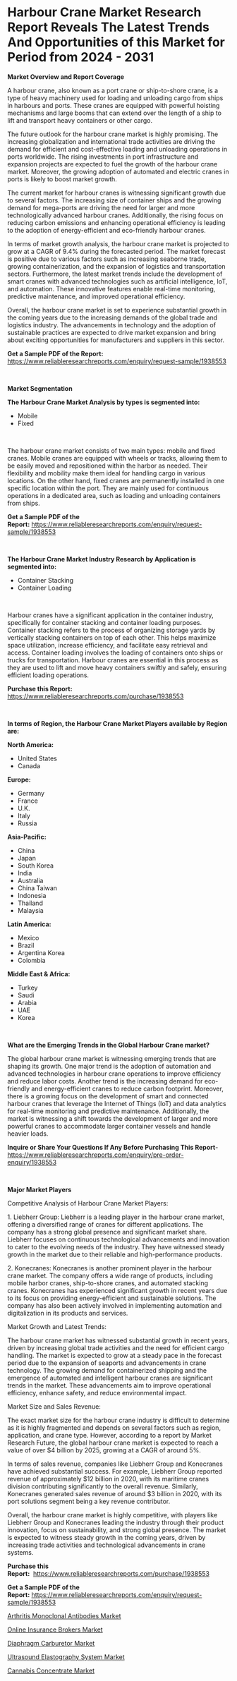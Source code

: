 <p><h1>Harbour Crane Market Research Report Reveals The Latest Trends And Opportunities of this Market for Period from 2024 - 2031</h1></p><p><strong>Market Overview and Report Coverage</strong></p>
<p><p>A harbour crane, also known as a port crane or ship-to-shore crane, is a type of heavy machinery used for loading and unloading cargo from ships in harbours and ports. These cranes are equipped with powerful hoisting mechanisms and large booms that can extend over the length of a ship to lift and transport heavy containers or other cargo.</p><p>The future outlook for the harbour crane market is highly promising. The increasing globalization and international trade activities are driving the demand for efficient and cost-effective loading and unloading operations in ports worldwide. The rising investments in port infrastructure and expansion projects are expected to fuel the growth of the harbour crane market. Moreover, the growing adoption of automated and electric cranes in ports is likely to boost market growth.</p><p>The current market for harbour cranes is witnessing significant growth due to several factors. The increasing size of container ships and the growing demand for mega-ports are driving the need for larger and more technologically advanced harbour cranes. Additionally, the rising focus on reducing carbon emissions and enhancing operational efficiency is leading to the adoption of energy-efficient and eco-friendly harbour cranes.</p><p>In terms of market growth analysis, the harbour crane market is projected to grow at a CAGR of 9.4% during the forecasted period. The market forecast is positive due to various factors such as increasing seaborne trade, growing containerization, and the expansion of logistics and transportation sectors. Furthermore, the latest market trends include the development of smart cranes with advanced technologies such as artificial intelligence, IoT, and automation. These innovative features enable real-time monitoring, predictive maintenance, and improved operational efficiency.</p><p>Overall, the harbour crane market is set to experience substantial growth in the coming years due to the increasing demands of the global trade and logistics industry. The advancements in technology and the adoption of sustainable practices are expected to drive market expansion and bring about exciting opportunities for manufacturers and suppliers in this sector.</p></p>
<p><strong>Get a Sample PDF of the Report:</strong> <a href="https://www.reliableresearchreports.com/enquiry/request-sample/1938553">https://www.reliableresearchreports.com/enquiry/request-sample/1938553</a></p>
<p>&nbsp;</p>
<p><strong>Market Segmentation</strong></p>
<p><strong>The Harbour Crane Market Analysis by types is segmented into:</strong></p>
<p><ul><li>Mobile</li><li>Fixed</li></ul></p>
<p>&nbsp;</p>
<p><p>The harbour crane market consists of two main types: mobile and fixed cranes. Mobile cranes are equipped with wheels or tracks, allowing them to be easily moved and repositioned within the harbor as needed. Their flexibility and mobility make them ideal for handling cargo in various locations. On the other hand, fixed cranes are permanently installed in one specific location within the port. They are mainly used for continuous operations in a dedicated area, such as loading and unloading containers from ships.</p></p>
<p><strong>Get a Sample PDF of the Report:</strong>&nbsp;<a href="https://www.reliableresearchreports.com/enquiry/request-sample/1938553">https://www.reliableresearchreports.com/enquiry/request-sample/1938553</a></p>
<p>&nbsp;</p>
<p><strong>The Harbour Crane Market Industry Research by Application is segmented into:</strong></p>
<p><ul><li>Container Stacking</li><li>Container Loading</li></ul></p>
<p>&nbsp;</p>
<p><p>Harbour cranes have a significant application in the container industry, specifically for container stacking and container loading purposes. Container stacking refers to the process of organizing storage yards by vertically stacking containers on top of each other. This helps maximize space utilization, increase efficiency, and facilitate easy retrieval and access. Container loading involves the loading of containers onto ships or trucks for transportation. Harbour cranes are essential in this process as they are used to lift and move heavy containers swiftly and safely, ensuring efficient loading operations.</p></p>
<p><strong>Purchase this Report:</strong>&nbsp; <a href="https://www.reliableresearchreports.com/purchase/1938553">https://www.reliableresearchreports.com/purchase/1938553</a></p>
<p>&nbsp;</p>
<p><strong>In terms of Region, the Harbour Crane Market Players available by Region are:</strong></p>
<p>
    <p> <strong> North America: </strong>
        <ul>
            <li>United States</li>
            <li>Canada</li>
        </ul>
        </p> 
    <p> <strong> Europe: </strong>
        <ul>
            <li>Germany</li>
            <li>France</li>
            <li>U.K.</li>
            <li>Italy</li>
            <li>Russia</li>
        </ul>
        </p> 
    <p> <strong> Asia-Pacific: </strong>
        <ul>
            <li>China</li>
            <li>Japan</li>
            <li>South Korea</li>
            <li>India</li>
            <li>Australia</li>
            <li>China Taiwan</li>
            <li>Indonesia</li>
            <li>Thailand</li>
            <li>Malaysia</li>
        </ul>
        </p> 
    <p> <strong> Latin America: </strong>
        <ul>
            <li>Mexico</li>
            <li>Brazil</li>
            <li>Argentina Korea</li>
            <li>Colombia</li>
        </ul>
        </p> 
    <p> <strong> Middle East & Africa: </strong>
        <ul>
            <li>Turkey</li>
            <li>Saudi</li>
            <li>Arabia</li>
            <li>UAE</li>
            <li>Korea</li>
        </ul>
    </p>
    </p>
<p>&nbsp;</p>
<p><strong>What are the Emerging Trends in the Global Harbour Crane market?</strong></p>
<p><p>The global harbour crane market is witnessing emerging trends that are shaping its growth. One major trend is the adoption of automation and advanced technologies in harbour crane operations to improve efficiency and reduce labor costs. Another trend is the increasing demand for eco-friendly and energy-efficient cranes to reduce carbon footprint. Moreover, there is a growing focus on the development of smart and connected harbour cranes that leverage the Internet of Things (IoT) and data analytics for real-time monitoring and predictive maintenance. Additionally, the market is witnessing a shift towards the development of larger and more powerful cranes to accommodate larger container vessels and handle heavier loads.</p></p>
<p><strong>Inquire or Share Your Questions If Any Before Purchasing This Report</strong>- <a href="https://www.reliableresearchreports.com/enquiry/pre-order-enquiry/1938553">https://www.reliableresearchreports.com/enquiry/pre-order-enquiry/1938553</a></p>
<p>&nbsp;</p>
<p><strong>Major Market Players</strong></p>
<p><p>Competitive Analysis of Harbour Crane Market Players:</p><p>1. Liebherr Group: Liebherr is a leading player in the harbour crane market, offering a diversified range of cranes for different applications. The company has a strong global presence and significant market share. Liebherr focuses on continuous technological advancements and innovation to cater to the evolving needs of the industry. They have witnessed steady growth in the market due to their reliable and high-performance products.</p><p>2. Konecranes: Konecranes is another prominent player in the harbour crane market. The company offers a wide range of products, including mobile harbor cranes, ship-to-shore cranes, and automated stacking cranes. Konecranes has experienced significant growth in recent years due to its focus on providing energy-efficient and sustainable solutions. The company has also been actively involved in implementing automation and digitalization in its products and services.</p><p>Market Growth and Latest Trends:</p><p>The harbour crane market has witnessed substantial growth in recent years, driven by increasing global trade activities and the need for efficient cargo handling. The market is expected to grow at a steady pace in the forecast period due to the expansion of seaports and advancements in crane technology. The growing demand for containerized shipping and the emergence of automated and intelligent harbour cranes are significant trends in the market. These advancements aim to improve operational efficiency, enhance safety, and reduce environmental impact.</p><p>Market Size and Sales Revenue:</p><p>The exact market size for the harbour crane industry is difficult to determine as it is highly fragmented and depends on several factors such as region, application, and crane type. However, according to a report by Market Research Future, the global harbour crane market is expected to reach a value of over $4 billion by 2025, growing at a CAGR of around 5%.</p><p>In terms of sales revenue, companies like Liebherr Group and Konecranes have achieved substantial success. For example, Liebherr Group reported revenue of approximately $12 billion in 2020, with its maritime cranes division contributing significantly to the overall revenue. Similarly, Konecranes generated sales revenue of around $3 billion in 2020, with its port solutions segment being a key revenue contributor.</p><p>Overall, the harbour crane market is highly competitive, with players like Liebherr Group and Konecranes leading the industry through their product innovation, focus on sustainability, and strong global presence. The market is expected to witness steady growth in the coming years, driven by increasing trade activities and technological advancements in crane systems.</p></p>
<p><strong>Purchase this Report:</strong>&nbsp;&nbsp;<a href="https://www.reliableresearchreports.com/purchase/1938553">https://www.reliableresearchreports.com/purchase/1938553</a></p>
<p></p>
<p><strong>Get a Sample PDF of the Report:</strong>&nbsp;<a href="https://www.reliableresearchreports.com/enquiry/request-sample/1938553">https://www.reliableresearchreports.com/enquiry/request-sample/1938553</a></p>
<p><p><a href="https://medium.com/@dorothybrooks53/arthritis-monoclonal-antibodies-market-analysis-its-cagr-market-segmentation-and-global-industry-9109114092e7">Arthritis Monoclonal Antibodies Market</a></p><p><a href="https://medium.com/@dorothybrooks53/analyzing-online-insurance-brokers-market-global-industry-perspective-and-forecast-2023-to-2030-f87c0db3e7cf">Online Insurance Brokers Market</a></p><p><a href="https://github.com/Chiragrp22/Market-Research-Report-List-2/blob/main/diaphragm-carburetor-market.md">Diaphragm Carburetor Market</a></p><p><a href="https://issuu.com/reportprime-2/docs/ultrasound-elastography-system-market-size-2030.pp">Ultrasound Elastography System Market</a></p><p><a href="https://issuu.com/reportprime-2/docs/cannabis-concentrate-market-size-2030.pptx">Cannabis Concentrate Market</a></p></p>